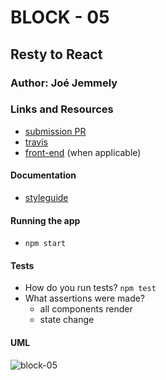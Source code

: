 # BLOCK - 05

## Resty to React

### Author: Joé Jemmely

### Links and Resources

- [submission PR](https://github.com/401-advanced-javascript-joejemmely/block-05/pull/1)
- [travis](https://travis-ci.com/401-advanced-javascript-joejemmely/block-05)
- [front-end](http://xyz.com) (when applicable)

#### Documentation

- [styleguide](http://xyz.com)

#### Running the app

- `npm start`

#### Tests

- How do you run tests? `npm test`
- What assertions were made?
  - all components render
  - state change

#### UML

![block-05](https://www.plantuml.com/plantuml/png/0/JP2_3e8m48VtFaKJ1_mJ4XSNaYQeqRYuY3u0q8kWXMlQOo36TxSK1ARs-zBUtUzYIwcXfb8yKvY_m-sECIf90G-EAhKsO2plJhxNcd_OzuyNI2MOtWpgTahkhJES2-6g4WZXxWlU61LPCcNzz5W15IZd9aFPphaeBQ5f8ynUa9DN1gp6siBaXEWBMTzbKwIrLF0mQhcQyEfVpCt1jPfpqcHLIRtHg1lbndOqnZmZqXYpMq4OheVi8_hS8_K_68kXbcwjFm00 'block-05')
